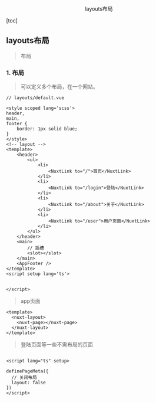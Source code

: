<center>layouts布局</center>





[toc]







## layouts布局

> 布局





### 1. 布局

> 可以定义多个布局，在一个网站。

```vue
// layouts/default.vue

<style scoped lang='scss'>
header,
main,
footer {
    border: 1px solid blue;
}
</style>
<!-- layout -->
<template>
    <header>
        <ul>
            <li>
                <NuxtLink to="/">首页</NuxtLink>
            </li>
            <li>
                <NuxtLink to="/login">登陆</NuxtLink>
            </li>
            <li>
                <NuxtLink to="/about">关于</NuxtLink>
            </li>
            <li>
                <NuxtLink to="/user">用户页面</NuxtLink>
            </li>
        </ul>
    </header>
    <main>
        // 插槽
        <slot></slot>
    </main>
    <AppFooter />
</template>
<script setup lang='ts'>


</script>
```

> app页面

```vue
<template>
  <nuxt-layout>
    <nuxt-page></nuxt-page>
  </nuxt-layout>
</template>

```

> 登陆页面等一些不需布局的页面

```vue

<script lang="ts" setup>

definePageMeta({
  // 关闭布局
  layout: false
})
</script>
```





